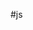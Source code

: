#js

<canvas id="canvas"></canvas>
<script src="https://cdn.jsdelivr.net/gh/baidu8/js/time.js"></script>
